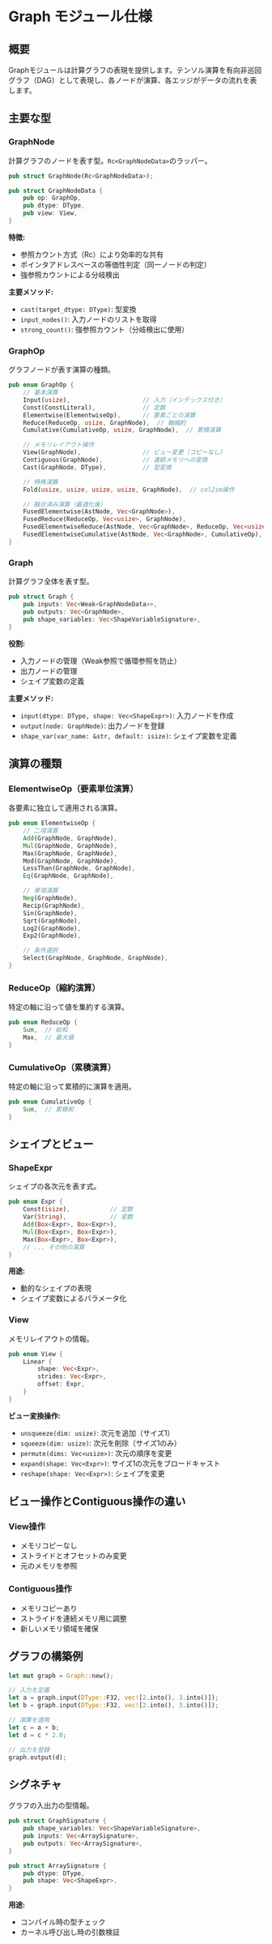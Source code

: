 # Graph モジュール仕様

## 概要

Graphモジュールは計算グラフの表現を提供します。テンソル演算を有向非巡回グラフ（DAG）として表現し、各ノードが演算、各エッジがデータの流れを表します。

## 主要な型

### GraphNode

計算グラフのノードを表す型。`Rc<GraphNodeData>`のラッパー。

```rust
pub struct GraphNode(Rc<GraphNodeData>);

pub struct GraphNodeData {
    pub op: GraphOp,
    pub dtype: DType,
    pub view: View,
}
```

**特徴:**
- 参照カウント方式（Rc）により効率的な共有
- ポインタアドレスベースの等価性判定（同一ノードの判定）
- 強参照カウントによる分岐検出

**主要メソッド:**
- `cast(target_dtype: DType)`: 型変換
- `input_nodes()`: 入力ノードのリストを取得
- `strong_count()`: 強参照カウント（分岐検出に使用）

### GraphOp

グラフノードが表す演算の種類。

```rust
pub enum GraphOp {
    // 基本演算
    Input(usize),                    // 入力（インデックス付き）
    Const(ConstLiteral),             // 定数
    Elementwise(ElementwiseOp),      // 要素ごとの演算
    Reduce(ReduceOp, usize, GraphNode),  // 軸縮約
    Cumulative(CumulativeOp, usize, GraphNode),  // 累積演算

    // メモリレイアウト操作
    View(GraphNode),                 // ビュー変更（コピーなし）
    Contiguous(GraphNode),           // 連続メモリへの変換
    Cast(GraphNode, DType),          // 型変換

    // 特殊演算
    Fold(usize, usize, usize, usize, GraphNode),  // col2im操作

    // 融合済み演算（最適化後）
    FusedElementwise(AstNode, Vec<GraphNode>),
    FusedReduce(ReduceOp, Vec<usize>, GraphNode),
    FusedElementwiseReduce(AstNode, Vec<GraphNode>, ReduceOp, Vec<usize>),
    FusedElementwiseCumulative(AstNode, Vec<GraphNode>, CumulativeOp),
}
```

### Graph

計算グラフ全体を表す型。

```rust
pub struct Graph {
    pub inputs: Vec<Weak<GraphNodeData>>,
    pub outputs: Vec<GraphNode>,
    pub shape_variables: Vec<ShapeVariableSignature>,
}
```

**役割:**
- 入力ノードの管理（Weak参照で循環参照を防止）
- 出力ノードの管理
- シェイプ変数の定義

**主要メソッド:**
- `input(dtype: DType, shape: Vec<ShapeExpr>)`: 入力ノードを作成
- `output(node: GraphNode)`: 出力ノードを登録
- `shape_var(var_name: &str, default: isize)`: シェイプ変数を定義

## 演算の種類

### ElementwiseOp（要素単位演算）

各要素に独立して適用される演算。

```rust
pub enum ElementwiseOp {
    // 二項演算
    Add(GraphNode, GraphNode),
    Mul(GraphNode, GraphNode),
    Max(GraphNode, GraphNode),
    Mod(GraphNode, GraphNode),
    LessThan(GraphNode, GraphNode),
    Eq(GraphNode, GraphNode),

    // 単項演算
    Neg(GraphNode),
    Recip(GraphNode),
    Sin(GraphNode),
    Sqrt(GraphNode),
    Log2(GraphNode),
    Exp2(GraphNode),

    // 条件選択
    Select(GraphNode, GraphNode, GraphNode),
}
```

### ReduceOp（縮約演算）

特定の軸に沿って値を集約する演算。

```rust
pub enum ReduceOp {
    Sum,  // 総和
    Max,  // 最大値
}
```

### CumulativeOp（累積演算）

特定の軸に沿って累積的に演算を適用。

```rust
pub enum CumulativeOp {
    Sum,  // 累積和
}
```

## シェイプとビュー

### ShapeExpr

シェイプの各次元を表す式。

```rust
pub enum Expr {
    Const(isize),           // 定数
    Var(String),            // 変数
    Add(Box<Expr>, Box<Expr>),
    Mul(Box<Expr>, Box<Expr>),
    Max(Box<Expr>, Box<Expr>),
    // ... その他の演算
}
```

**用途:**
- 動的なシェイプの表現
- シェイプ変数によるパラメータ化

### View

メモリレイアウトの情報。

```rust
pub enum View {
    Linear {
        shape: Vec<Expr>,
        strides: Vec<Expr>,
        offset: Expr,
    }
}
```

**ビュー変換操作:**
- `unsqueeze(dim: usize)`: 次元を追加（サイズ1）
- `squeeze(dim: usize)`: 次元を削除（サイズ1のみ）
- `permute(dims: Vec<usize>)`: 次元の順序を変更
- `expand(shape: Vec<Expr>)`: サイズ1の次元をブロードキャスト
- `reshape(shape: Vec<Expr>)`: シェイプを変更

## ビュー操作とContiguous操作の違い

### View操作
- メモリコピーなし
- ストライドとオフセットのみ変更
- 元のメモリを参照

### Contiguous操作
- メモリコピーあり
- ストライドを連続メモリ用に調整
- 新しいメモリ領域を確保

## グラフの構築例

```rust
let mut graph = Graph::new();

// 入力を定義
let a = graph.input(DType::F32, vec![2.into(), 3.into()]);
let b = graph.input(DType::F32, vec![2.into(), 3.into()]);

// 演算を適用
let c = a + b;
let d = c * 2.0;

// 出力を登録
graph.output(d);
```

## シグネチャ

グラフの入出力の型情報。

```rust
pub struct GraphSignature {
    pub shape_variables: Vec<ShapeVariableSignature>,
    pub inputs: Vec<ArraySignature>,
    pub outputs: Vec<ArraySignature>,
}

pub struct ArraySignature {
    pub dtype: DType,
    pub shape: Vec<ShapeExpr>,
}
```

**用途:**
- コンパイル時の型チェック
- カーネル呼び出し時の引数検証

